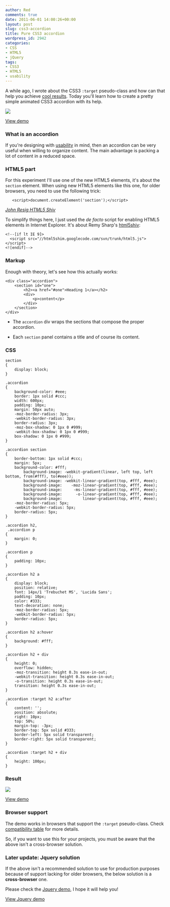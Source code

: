 ```yaml
---
author: Red
comments: true
date: 2011-06-01 14:00:26+00:00
layout: post
slug: css3-accordion
title: Pure CSS3 accordion
wordpress_id: 2942
categories:
- CSS
- HTML5
- jQuery
tags:
- CSS3
- HTML5
- usability
---
```


A while ago, I wrote about the CSS3 `:target` pseudo-class and how can that help you achieve [cool results](http://www.red-team-design.com/get-to-know-your-css3-target-pseudo-class). Today you'll learn how to create a pretty simple animated CSS3 accordion with its help.

![](http://www.red-team-design.com/wp-content/uploads/2011/05/css3-accordion.png)
<!-- more -->



[View demo](http://www.red-team-design.com/wp-content/uploads/2011/05/css3-accordion.html)





### What is an accordion


If you're designing with [usability](http://www.red-team-design.com/web-usability-tips-for-your-website) in mind, then an accordion can be very useful when willing to organize content. The main advantage is packing a lot of content in a reduced space.



### HTML5 part


For this experiment I'll use one of the new HTML5 elements, it's about the `section` element. When using new HTML5 elements like this one, for older browsers, you need to use the following trick:


    
    
       <script>document.createElement('section');</script>
    


_[John Resig HTML5 Shiv](http://ejohn.org/blog/html5-shiv/)_

To simplify things here, I just used the _de facto_ script for enabling HTML5 elements in Internet Explorer. It's about Remy Sharp's [html5shiv](http://code.google.com/p/html5shiv/):


    
    
    <!--[if lt IE 9]>
      <script src="//html5shim.googlecode.com/svn/trunk/html5.js"></script>
    <![endif]-->
    





### Markup


Enough with theory, let's see how this actually works:


    
    
    <div class="accordion">
    	<section id="one">
    		<h2><a href="#one">Heading 1</a></h2>
    		<div>
    			<p>content</p>
    		</div>
    	</section>
    </div>
    





	
        
  * The `accordion` div wraps the sections that compose the proper accordion.

	
  * Each `section` panel contains a title and of course its content.





### CSS




    
    
    section 
    {
    	display: block;
    } 
    
    .accordion
    {
    	background-color: #eee;
     	border: 1px solid #ccc;
    	width: 600px;
    	padding: 10px;	
    	margin: 50px auto;	
    	-moz-border-radius: 3px;
    	-webkit-border-radius: 3px;
    	border-radius: 3px;	
    	-moz-box-shadow: 0 1px 0 #999;
    	-webkit-box-shadow: 0 1px 0 #999;
    	box-shadow: 0 1px 0 #999;
    }
     
    .accordion section 
    {
     	border-bottom: 1px solid #ccc;
    	margin: 5px;	
    	background-color: #fff;
            background-image: -webkit-gradient(linear, left top, left bottom, from(#fff), to(#eee));
            background-image: -webkit-linear-gradient(top, #fff, #eee);
            background-image:    -moz-linear-gradient(top, #fff, #eee);
            background-image:     -ms-linear-gradient(top, #fff, #eee);
            background-image:      -o-linear-gradient(top, #fff, #eee);
            background-image:         linear-gradient(top, #fff, #eee);  
      	-moz-border-radius: 5px;
    	-webkit-border-radius: 5px;
    	border-radius: 5px;
    }
    
    .accordion h2,
     .accordion p
    {
    	margin: 0;	
    }
    
    .accordion p
    {
    	padding: 10px;
    }
     
    .accordion h2 a 
    {
    	display: block;
    	position: relative;
    	font: 14px/1 'Trebuchet MS', 'Lucida Sans';
    	padding: 10px;
    	color: #333;
    	text-decoration: none;
    	-moz-border-radius: 5px;
    	-webkit-border-radius: 5px;
    	border-radius: 5px;
    }
    
    .accordion h2 a:hover 
    {
    	background: #fff;
    }
     
    .accordion h2 + div 
    {
    	height: 0;
    	overflow: hidden;
    	-moz-transition: height 0.3s ease-in-out;
    	-webkit-transition: height 0.3s ease-in-out;
    	-o-transition: height 0.3s ease-in-out;
    	transition: height 0.3s ease-in-out;	
    }
    
    .accordion :target h2 a:after 
    {  
        content: '';
    	position: absolute;
    	right: 10px;
    	top: 50%;
    	margin-top: -3px;
    	border-top: 5px solid #333;
    	border-left: 5px solid transparent;
    	border-right: 5px solid transparent;	
    }
    
    .accordion :target h2 + div 
    {
    	height: 100px;
    }
    






### Result



![](http://www.red-team-design.com/wp-content/uploads/2011/05/css3-accordion-result.png)



[View demo](http://www.red-team-design.com/wp-content/uploads/2011/05/css3-accordion.html)





### Browser support


The demo works in browsers that sup­port the `:tar­get` pseudo-class. Check [compatibility table](http://www.quirksmode.org/css/contents.html) for more details.

So, if you want to use this for your projects, you must be aware that the above isn't a cross-browser solution.



### Later update: Jquery solution


If the above isn't a recommended solution to use for production purposes because of support lacking for older browsers, the below solution is a **cross-browser** one. 

Please check the [Jquery demo](http://www.red-team-design.com/wp-content/uploads/2011/06/css3-jquery-accordion.html), I hope it will help you!



[View Jquery demo](http://www.red-team-design.com/wp-content/uploads/2011/06/css3-jquery-accordion.html)



